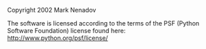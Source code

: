Copyright 2002 Mark Nenadov

The software is licensed according to the terms of the PSF (Python Software Foundation) license found here: http://www.python.org/psf/license/